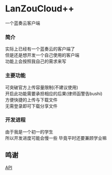 # LanZouCloud++
一个蓝奏云客户端

### 简介
实际上已经有一个蓝奏云的客户端了    
但是还是想开发一个自己使用的客户端  
功能上会按照我自己的需求来写

### 主要功能

可突破官方上传容量限制(不建议使用)    
开启此功能需要承担相应的后果(律师函警告bushi)   
方便快捷的上传与下载文件  
无需登录即可下载分享文件   

### 开发进程
由于我是一个初一的学生  
所以开发进度可能会慢一些
毕竟平时还要兼顾学业嘛

## 鸣谢
[API](https://github.com/zaxtyson/LanZouCloud-API)
 
